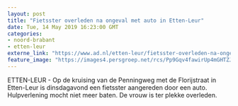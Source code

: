```yaml
---
layout: post
title: "Fietsster overleden na ongeval met auto in Etten-Leur"
date: Tue, 14 May 2019 16:23:00 GMT
categories: 
- noord-brabant 
- etten-leur 
externe_link: "https://www.ad.nl/etten-leur/fietsster-overleden-na-ongeval-met-auto-in-etten-leur~aa301fa4/"
feature_image: "https://images4.persgroep.net/rcs/Pp9Gqv4fawirUp4mGHTZJUD1wHQ/diocontent/148367124/_fitwidth/400/?appId=21791a8992982cd8da851550a453bd7f&quality=0.7"
---
```


ETTEN-LEUR - Op de kruising van de Penningweg met de Florijstraat in Etten-Leur is dinsdagavond een fietsster aangereden door een auto. Hulpverlening mocht niet meer baten. De vrouw is ter plekke overleden.
